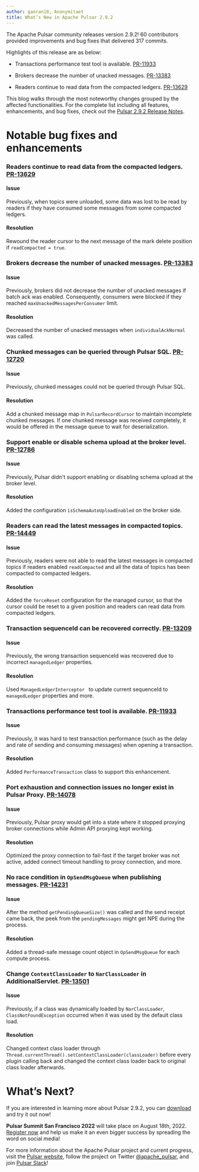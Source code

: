 ```yaml
---
author: gaoran10, Anonymitaet
title: What’s New in Apache Pulsar 2.9.2
---
```


The Apache Pulsar community releases version 2.9.2! 60 contributors provided improvements and bug fixes that delivered 317 commits.

Highlights of this release are as below:

- Transactions performance test tool is available. [PR-11933](https://github.com/apache/pulsar/pull/11933)
  
- Brokers decrease the number of unacked messages. [PR-13383](https://github.com/apache/pulsar/pull/13383)
  
- Readers continue to read data from the compacted ledgers. [PR-13629](https://github.com/apache/pulsar/pull/13629)

This blog walks through the most noteworthy changes grouped by the affected functionalities. For the complete list including all features, enhancements, and bug fixes, check out the [Pulsar 2.9.2 Release Notes](https://github.com/apache/pulsar/releases/tag/v2.9.2).

# Notable bug fixes and enhancements

### Readers continue to read data from the compacted ledgers. [PR-13629](https://github.com/apache/pulsar/pull/13629)

#### Issue

Previously, when topics were unloaded, some data was lost to be read by readers if they have consumed some messages from some compacted ledgers.

#### Resolution

Rewound the reader cursor to the next message of the mark delete position if `readCompacted = true`.

### Brokers decrease the number of unacked messages. [PR-13383](https://github.com/apache/pulsar/pull/13383)

#### Issue

Previously, brokers did not decrease the number of unacked messages if batch ack was enabled. Consequently, consumers were blocked if they reached `maxUnackedMessagesPerConsumer` limit.

#### Resolution

Decreased the number of unacked messages when `individualAckNormal` was called.

### Chunked messages can be queried through Pulsar SQL. [PR-12720](https://github.com/apache/pulsar/pull/12720)

#### Issue

Previously, chunked messages could not be queried through Pulsar SQL.

#### Resolution

Add a chunked message map in `PulsarRecordCursor` to maintain incomplete chunked messages. If one chunked message was received completely, it would be offered in the message queue to wait for deserialization. 

### Support enable or disable schema upload at the broker level. [PR-12786](https://github.com/apache/pulsar/pull/12786)

#### Issue

Previously, Pulsar didn't support enabling or disabling schema upload at the broker level.

#### Resolution

Added the configuration `isSchemaAutoUploadEnabled` on the broker side.

### Readers can read the latest messages in compacted topics. [PR-14449](https://github.com/apache/pulsar/pull/14449)

#### Issue

Previously, readers were not able to read the latest messages in compacted topics if readers enabled `readCompacted` and all the data of topics has been compacted to compacted ledgers.

#### Resolution

Added the `forceReset` configuration for the managed cursor, so that the cursor could be reset to a given position and readers can read data from compacted ledgers. 

### Transaction sequenceId can be recovered correctly. [PR-13209](https://github.com/apache/pulsar/pull/13209)

#### Issue

Previously, the wrong transaction sequenceId was recovered due to incorrect `managedLedger` properties.

#### Resolution

Used `ManagedLedgerInterceptor ` to update current sequenceId to `managedLedger` properties and more.

### Transactions performance test tool is available. [PR-11933](https://github.com/apache/pulsar/pull/11933)

#### Issue

Previously, it was hard to test transaction performance (such as the delay and rate of sending and consuming messages) when opening a transaction.

#### Resolution

Added `PerformanceTransaction` class to support this enhancement.

### Port exhaustion and connection issues no longer exist in Pulsar Proxy. [PR-14078](https://github.com/apache/pulsar/pull/14078)

#### Issue

Previously, Pulsar proxy would get into a state where it stopped proxying broker connections while Admin API proxying kept working.

#### Resolution

Optimized the proxy connection to fail-fast if the target broker was not active, added connect timeout handling to proxy connection, and more.

### No race condition in `OpSendMsgQueue` when publishing messages. [PR-14231](https://github.com/apache/pulsar/pull/14231)

#### Issue

After the method `getPendingQueueSize()` was called and the send receipt came back, the peek from the `pendingMessages` might get NPE during the process.

#### Resolution

Added a thread-safe message count object in `OpSendMsgQueue` for each compute process.

### Change `ContextClassLoader` to `NarClassLoader` in AdditionalServlet. [PR-13501](https://github.com/apache/pulsar/pull/13501)

#### Issue

Previously, if a class was dynamically loaded by `NarClassLoader`, `ClassNotFoundException` occurred when it was used by the default class load.

#### Resolution

Changed context class loader through `Thread.currentThread().setContextClassLoader(classLoader)` before every plugin calling back and changed the context class loader back to original class loader afterwards.

# What’s Next?

If you are interested in learning more about Pulsar 2.9.2, you can [download](https://pulsar.apache.org/en/versions/) and try it out now! 

**Pulsar Summit San Francisco 2022** will take place on August 18th, 2022. [Register now]((https://pulsar-summit.org/)) and help us make it an even bigger success by spreading the word on social media!

For more information about the Apache Pulsar project and current progress, visit
the [Pulsar website](https://pulsar.apache.org), follow the project on Twitter
[@apache_pulsar](https://twitter.com/apache_pulsar), and join [Pulsar Slack](https://apache-pulsar.herokuapp.com/)!



